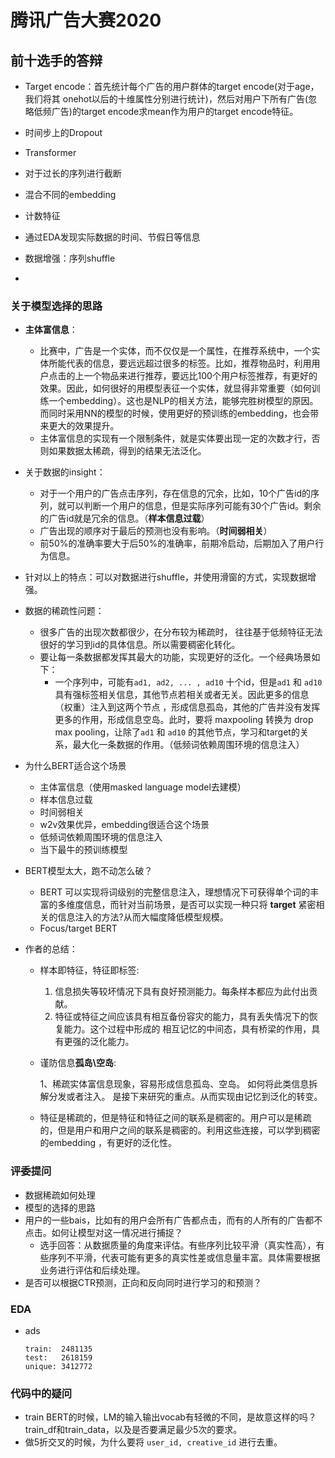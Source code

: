 # 腾讯广告大赛2020

## 前十选手的答辩 

- Target encode：首先统计每个广告的用户群体的target encode(对于age，我们将其 onehot以后的十维属性分别进行统计)，然后对用户下所有广告(忽略低频广告)的target encode求mean作为用户的target encode特征。
- 时间步上的Dropout
- Transformer

- 对于过长的序列进行截断
- 混合不同的embedding
- 计数特征
- 通过EDA发现实际数据的时间、节假日等信息
- 数据增强：序列shuffle
- 

### 关于模型选择的思路

- **主体富信息**：

  - 比赛中，广告是一个实体，而不仅仅是一个属性，在推荐系统中，一个实体所能代表的信息，要远远超过很多的标签。比如，推荐物品时，利用用户点击的上一个物品来进行推荐，要远比100个用户标签推荐，有更好的效果。因此，如何很好的用模型表征一个实体，就显得非常重要（如何训练一个embedding）。这也是NLP的相关方法，能够完胜树模型的原因。而同时采用NN的模型的时候，使用更好的预训练的embedding，也会带来更大的效果提升。
  - 主体富信息的实现有一个限制条件，就是实体要出现一定的次数才行，否则如果数据太稀疏，得到的结果无法泛化。

- 关于数据的insight：

  - 对于一个用户的广告点击序列，存在信息的冗余，比如，10个广告id的序列，就可以判断一个用户的信息，但是实际序列可能有30个广告id。剩余的广告id就是冗余的信息。（**样本信息过载**）
  - 广告出现的顺序对于最后的预测也没有影响。（**时间弱相关**）
  - 前50%的准确率要大于后50%的准确率，前期冷启动，后期加入了用户行为信息。

- 针对以上的特点：可以对数据进行shuffle，并使用滑窗的方式，实现数据增强。

- 数据的稀疏性问题：

  - 很多广告的出现次数都很少，在分布较为稀疏时， 往往基于低频特征无法很好的学习到id的具体信息。所以需要稠密化转化。
  - 要让每一条数据都发挥其最大的功能，实现更好的泛化。一个经典场景如下：
    - 一个序列中，可能有`ad1, ad2, ... , ad10` 十个id，但是`ad1` 和 `ad10` 具有强标签相关信息，其他节点若相关或者无关。因此更多的信息（权重）注入到这两个节点  ，形成信息孤岛，其他的广告并没有发挥更多的作用，形成信息空岛。此时，要将 maxpooling 转换为 drop max pooling，让除了`ad1` 和 `ad10` 的其他节点，学习和target的关系，最大化一条数据的作用。（低频词依赖周围环境的信息注入）

- 为什么BERT适合这个场景

  - 主体富信息（使用masked language model去建模）
  - 样本信息过载
  - 时间弱相关
  - w2v效果优异，embedding很适合这个场景
  - 低频词依赖周围环境的信息注入
  - 当下最牛的预训练模型

- BERT模型太大，跑不动怎么破？

  -  BERT 可以实现将词级别的完整信息注入，理想情况下可获得单个词的丰富的多维度信息，而针对当前场景，是否可以实现一种只将 **target** 紧密相关的信息注入的方法?从而大幅度降低模型规模。
  - Focus/target BERT

- 作者的总结：

  - 样本即特征，特征即标签: 

    1. 信息损失等较坏情况下具有良好预测能力。每条样本都应为此付出贡献。 
    2. 特征或特征之间应该具有相互备份容灾的能力，具有丢失情况下的恢复能力。这个过程中形成的 相互记忆的中间态，具有桥梁的作用，具有更强的泛化能力。

  - 谨防信息**孤岛\空岛**:

    1、稀疏实体富信息现象，容易形成信息孤岛、空岛。 如何将此类信息拆解分发或者注入。 是接下来研究的重点。从而实现由记忆到泛化的转变。

  - 特征是稀疏的，但是特征和特征之间的联系是稠密的。用户可以是稀疏的，但是用户和用户之间的联系是稠密的。利用这些连接，可以学到稠密的embedding ，有更好的泛化性。 





### 评委提问

- 数据稀疏如何处理
- 模型的选择的思路
- 用户的一些bais，比如有的用户会所有广告都点击，而有的人所有的广告都不点击。如何让模型对这一情况进行捕捉？
  - 选手回答：从数据质量的角度来评估。有些序列比较平滑（真实性高），有些序列不平滑，代表可能有更多的真实性差或信息量丰富。具体需要根据业务进行评估和后续处理。
- 是否可以根据CTR预测，正向和反向同时进行学习的和预测？



### EDA

- ads

  ```
  train:  2481135
  test:   2618159
  unique: 3412772
  ```

  




### 代码中的疑问

- train BERT的时候，LM的输入输出vocab有轻微的不同，是故意这样的吗？train_df和train_data，以及是否要满足最少5次的要求。
- 做5折交叉的时候，为什么要将 `user_id, creative_id` 进行去重。



